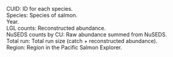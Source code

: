 CUID: ID for each species.  	
Species: Species of salmon.     
Year.   
LGL counts: Reconstructed abundance.  
NuSEDS counts by CU: Raw abundance summed from NuSEDS.  
Total run: Total run size (catch + reconstructed abundance).  
Region: Region in the Pacific Salmon Explorer. 
